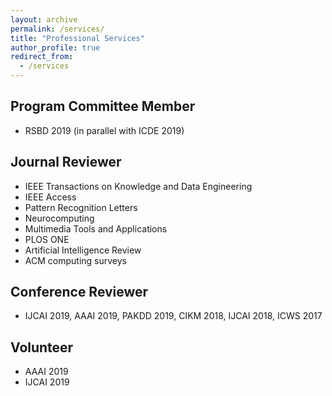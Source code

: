 ```yaml
---
layout: archive
permalink: /services/
title: "Professional Services"
author_profile: true
redirect_from: 
  - /services
---
```



## Program Committee Member
* RSBD 2019 (in parallel with ICDE 2019)

## Journal Reviewer
* IEEE Transactions on Knowledge and Data Engineering
* IEEE Access
* Pattern Recognition Letters
* Neurocomputing
* Multimedia Tools and Applications
* PLOS ONE
* Artificial Intelligence Review 
* ACM computing surveys

## Conference Reviewer
* IJCAI 2019, AAAI 2019, PAKDD 2019, CIKM 2018,  IJCAI 2018, ICWS 2017

## Volunteer
* AAAI 2019
* IJCAI 2019


